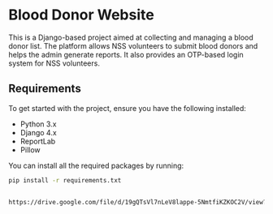 # Blood Donor Website

This is a Django-based project aimed at collecting and managing a blood donor list. The platform allows NSS volunteers to submit blood donors and helps the admin generate reports. It also provides an OTP-based login system for NSS volunteers.

## Requirements

To get started with the project, ensure you have the following installed:

- Python 3.x
- Django 4.x
- ReportLab
- Pillow

You can install all the required packages by running:

```bash
pip install -r requirements.txt


https://drive.google.com/file/d/19gQTsVl7nLeV8lappe-5NmtfiKZKOC2V/view?usp=drivesdk
